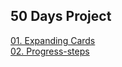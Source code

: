 ## 50 Days Project

[01. Expanding Cards](./01-Expanding-cards/README.md) <br/>
[02. Progress-steps](./02-Progress-steps/README.md) <br/>
